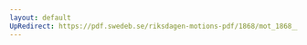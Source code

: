 ```yaml
---
layout: default
UpRedirect: https://pdf.swedeb.se/riksdagen-motions-pdf/1868/mot_1868__ak__00163/mot_1868__ak__00163_001.pdf
---
```

